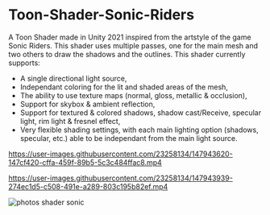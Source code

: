 # Toon-Shader-Sonic-Riders
A Toon Shader made in Unity 2021 inspired from the artstyle of the game Sonic Riders.
This shader uses multiple passes, one for the main mesh and two others to draw the shadows and the outlines.
This shader currently supports:
- A single directional light source,
- Independant coloring for the lit and shaded areas of the mesh,
- The ability to use texture maps (normal, gloss, metallic & occlusion),
- Support for skybox & ambient reflection,
- Support for textured & colored shadows, shadow cast/Receive, specular light, rim light & fresnel effect,
- Very flexible shading settings, with each main lighting option (shadows, specular, etc.) able to be independant from the main light source.


https://user-images.githubusercontent.com/23258134/147943620-147cf420-cffa-459f-89b5-5c3c484ffac8.mp4

https://user-images.githubusercontent.com/23258134/147943939-274ec1d5-c508-491e-a289-803c195b82ef.mp4

![photos shader sonic](https://user-images.githubusercontent.com/23258134/147944396-8f3ba634-639c-4609-a81c-84eb69461e37.png)
